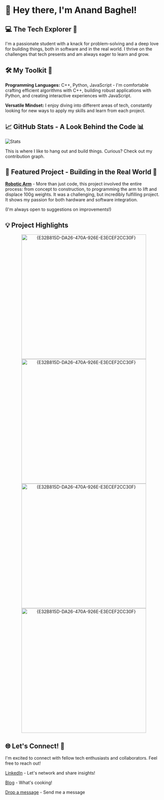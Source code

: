 # 👋 Hey there, I'm Anand Baghel!

## 💻 The Tech Explorer 🚀

I'm a passionate student with a knack for problem-solving and a deep love for building things, both in software and in the real world. I thrive on the challenges that tech presents and am always eager to learn and grow.

## 🛠️ My Toolkit 🧰

**Programming Languages:** C++, Python, JavaScript - I'm comfortable crafting efficient algorithms with C++, building robust applications with Python, and creating interactive experiences with JavaScript.

**Versatile Mindset:** I enjoy diving into different areas of tech, constantly looking for new ways to apply my skills and learn from each project.
## 📈 GitHub Stats - A Look Behind the Code 📊

![Stats](https://github-readme-stats.vercel.app/api?username=anandrajbaghel&show_icons=true&theme=radical)

This is where I like to hang out and build things. Curious? Check out my contribution graph.

## 🌟 Featured Project - Building in the Real World 🤖

[**Robotic Arm**](https://github.com/anandrajbaghel/Robotic-Arm) - More than just code, this project involved the entire process: from concept to construction, to programming the arm to lift and displace 100g weights. It was a challenging, but incredibly fulfilling project. It shows my passion for both hardware and software integration.

(I'm always open to suggestions on improvements!)

## 💡 Project Highlights

<div align="center">
  
  <img width="400" alt="{E32B815D-DA26-470A-926E-E3ECEF2CC30F}" src="https://github.com/user-attachments/assets/3d1899f9-8223-4175-b9b9-de94615d38a5" />
  
  <img width="400" alt="{E32B815D-DA26-470A-926E-E3ECEF2CC30F}" src="https://github.com/user-attachments/assets/1211104c-7499-4ecd-b908-f1c5758c067b" />
  
  <img width="400" alt="{E32B815D-DA26-470A-926E-E3ECEF2CC30F}" src="https://github.com/user-attachments/assets/2a56aa21-fc1a-474d-8836-cd506f5f736d" />
  
  <img width="400" alt="{E32B815D-DA26-470A-926E-E3ECEF2CC30F}" src="https://github.com/user-attachments/assets/770f3120-4fff-421e-af0b-52b9ef0fd123" />

</div>

## 🌐 Let's Connect! 🤝

I'm excited to connect with fellow tech enthusiasts and collaborators. Feel free to reach out!

[LinkedIn](https://www.linkedin.com/in/anandrajbaghel/) - Let's network and share insights!

[Blog](https://anandrajbaghel.github.io/Blog-Website/blog.html) - What's cooking!

[Drop a message](https://anandrajbaghel.github.io/Blog-Website/contact.html) - Send me a message

